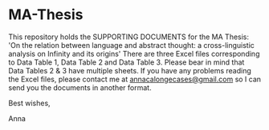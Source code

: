 # MA-Thesis
This repository holds the SUPPORTING DOCUMENTS for the MA Thesis: 'On the relation between language and abstract thought: a cross-linguistic analysis on Infinity and its origins'
There are three Excel files corresponding to Data Table 1, Data Table 2 and Data Table 3. Please bear in mind that Data Tables 2 & 3 have multiple sheets.
If you have any problems reading the Excel files, please contact me at annacalongecases@gmail.com so I can send you the documents in another format.

Best wishes,

Anna


